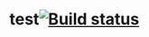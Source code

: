 # test[![Build status](https://ci.appveyor.com/api/projects/status/l53053ro27flk2hl?svg=true)](https://ci.appveyor.com/project/nataliasaltickova/test)
